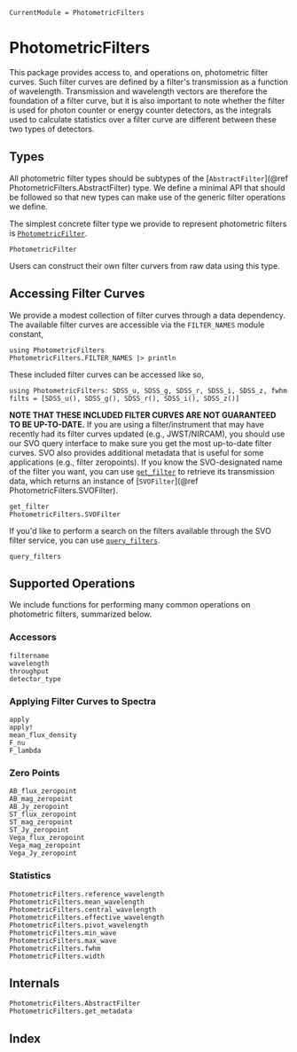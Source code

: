 ```@meta
CurrentModule = PhotometricFilters
```

# PhotometricFilters

This package provides access to, and operations on, photometric filter curves. Such filter curves are defined by a filter's transmission as a function of wavelength. Transmission and wavelength vectors are therefore the foundation of a filter curve, but it is also important to note whether the filter is used for photon counter or energy counter detectors, as the integrals used to calculate statistics over a filter curve are different between these two types of detectors.

## Types

All photometric filter types should be subtypes of the [`AbstractFilter`](@ref PhotometricFilters.AbstractFilter) type. We define a minimal API that should be followed so that new types can make use of the generic filter operations we define.

The simplest concrete filter type we provide to represent photometric filters is [`PhotometricFilter`](@ref).

```@docs
PhotometricFilter
```

Users can construct their own filter curvers from raw data using this type.

## Accessing Filter Curves

We provide a modest collection of filter curves through a data dependency. The available filter curves are accessible via the `FILTER_NAMES` module constant,

```@example 1
using PhotometricFilters
PhotometricFilters.FILTER_NAMES |> println
```

These included filter curves can be accessed like so,
```@example 1
using PhotometricFilters: SDSS_u, SDSS_g, SDSS_r, SDSS_i, SDSS_z, fwhm
filts = [SDSS_u(), SDSS_g(), SDSS_r(), SDSS_i(), SDSS_z()]
```

**NOTE THAT THESE INCLUDED FILTER CURVES ARE NOT GUARANTEED TO BE UP-TO-DATE.** If you are using a filter/instrument that may have recently had its filter curves updated (e.g., JWST/NIRCAM), you should use our SVO query interface to make sure you get the most up-to-date filter curves. SVO also provides additional metadata that is useful for some applications (e.g., filter zeropoints). If you know the SVO-designated name of the filter you want, you can use [`get_filter`](@ref) to retrieve its transmission data, which returns an instance of [`SVOFilter`](@ref PhotometricFilters.SVOFilter).

```@docs
get_filter
PhotometricFilters.SVOFilter
```

If you'd like to perform a search on the filters available through the SVO filter service, you can use [`query_filters`](@ref).

```@docs
query_filters
```

## Supported Operations
We include functions for performing many common operations on photometric filters, summarized below.

### Accessors
```@docs
filtername
wavelength
throughput
detector_type
```

### Applying Filter Curves to Spectra

```@docs
apply
apply!
mean_flux_density
F_nu
F_lambda
```

### Zero Points

```@docs
AB_flux_zeropoint
AB_mag_zeropoint
AB_Jy_zeropoint
ST_flux_zeropoint
ST_mag_zeropoint
ST_Jy_zeropoint
Vega_flux_zeropoint
Vega_mag_zeropoint
Vega_Jy_zeropoint
```

### Statistics
```@docs
PhotometricFilters.reference_wavelength
PhotometricFilters.mean_wavelength
PhotometricFilters.central_wavelength
PhotometricFilters.effective_wavelength
PhotometricFilters.pivot_wavelength
PhotometricFilters.min_wave
PhotometricFilters.max_wave
PhotometricFilters.fwhm
PhotometricFilters.width
```

## Internals
```@docs
PhotometricFilters.AbstractFilter
PhotometricFilters.get_metadata
```

## Index

```@index
```
